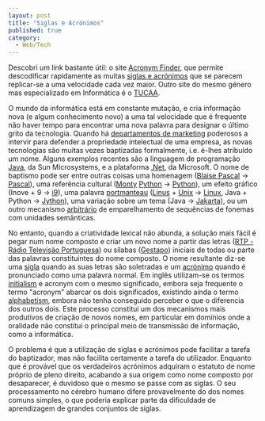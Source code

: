 ```yaml
---
layout: post
title: "Siglas e Acrónimos"
published: true
category:
  - Web/Tech
---
```

<p>Descobri um link bastante útil: o site <a href="http://www.acronymfinder.com/">Acronym Finder</a>, que permite descodificar rapidamente as muitas <a href="http://www1.y12.doe.gov/scripts/y12/acrointro.cfm">siglas e acrónimos</a> que se parecem replicar-se a uma velocidade cada vez maior. Outro site do mesmo género mas especializado em Informática é o <a href="http://www.acronyms.ch/servlet/welcome">TUCAA</a>.</p>

<p>O mundo da informática está em constante mutação, e cria informação nova (e algum conhecimento novo) a uma tal velocidade que é frequente não haver tempo para encontrar uma nova palavra para designar o último grito da tecnologia. Quando há <a href="http://www.salon.com/media/col/shal/1999/11/30/naming/print.html">departamentos de marketing</a> poderosos a intervir para defender a propriedade intelectual de uma empresa, as novas tecnologias são muitas vezes baptizadas formalmente, i.e. é-lhes atribuído um nome. Alguns exemplos recentes são a linguagem de programação <a href="http://en.wikipedia.org/wiki/Java_platform">Java</a>, da Sun Microsystems, e a plataforma <a href="http://en.wikipedia.org/wiki/.NET">.Net</a>, da Microsoft. O nome de baptismo pode ser entre outras coisas uma homenagem (<a href="http://en.wikipedia.org/wiki/Blaise_Pascal">Blaise Pascal</a> -> <a href="http://en.wikipedia.org/wiki/Pascal_programming_language">Pascal</a>), uma referência cultural (<a href="http://en2.wikipedia.org/wiki/Monty_Python">Monty</a> <a href="http://www.bbc.co.uk/dna/h2g2/A687945">Python</a> -> <a href="http://en.wikipedia.org/wiki/Python_programming_language">Python</a>), um efeito gráfico (Inove + 9 -> <a href="http://www.tmn.pt/i9/">i9</a>), uma palavra <a href="http://en.wikipedia.org/wiki/Portmanteau">portmanteau</a> (<a href="http://en2.wikipedia.org/wiki/Linus_Torvalds">Linus</a> + <a href="http://en2.wikipedia.org/wiki/UNIX">Unix</a> -> <a href="http://en2.wikipedia.org/wiki/Linux">Linux</a>, Java + Python -> <a href="http://www.jython.org/">Jython</a>), uma variação sobre um tema (Java -> <a href="http://jakarta.apache.org/">Jakarta</a>), ou um outro mecanismo <a href="http://www.bartleby.com/59/6/whatsinaname.html">arbitrário</a> de emparelhamento de sequências de fonemas com unidades semânticas.</p>

<p>No entanto, quando a criatividade lexical não abunda, a solução mais fácil é pegar num nome composto e criar um novo nome a partir das letras (<a href="http://www.rtp.pt/">RTP - Rádio Televisão Portuguesa</a>) ou sílabas (<a href="http://www.bartleby.com/61/75/G0107500.html">Gestapo</a>) iniciais de todas ou parte das palavras constituintes do nome composto. O nome resultante diz-se uma <a href="http://www.priberam.pt/scripts/dlpouniv.dll?search_value=sigla">sigla</a> quando as suas letras são soletradas e um <a href="http://www.priberam.pt/scripts/dlpouniv.dll?search_value=acr%f3nimo">acrónimo</a> quando é pronunciado como uma palavra normal. Em inglês utilizam-se os termos <a href="http://en2.wikipedia.org/wiki/Initialism">initialism</a> e <a href"http://en2.wikipedia.org/wiki/Acronym">acronym</a> com o mesmo significado, embora seja frequente o termo "acronym" abarcar os dois significados, existindo ainda o termo <a href="http://green.seagull.net/dryad/english/acronyms.html">alphabetism</a>, embora não tenha conseguido perceber o que o diferencia dos outros dois. Este processo constitui um dos mecanismos mais produtivos de criação de novos nomes, em particular em domínios onde a oralidade não constitui o principal meio de transmissão de informação, como a informática.</p>

<p>O problema é que a utilização de siglas e acrónimos pode facilitar a tarefa do baptizador, mas não facilita certamente a tarefa do utilizador. Enquanto que é provável que os verdadeiros acrónimos adquiram o estatuto de nome próprio de pleno direito, acabando a sua origem como nome composto por desaparecer, é duvidoso que o mesmo se passe com as siglas. O seu processamento no cérebro humano difere provavelmente do dos nomes comuns simples, o que poderia explicar parte da dificuldade de aprendizagem de grandes conjuntos de siglas.</p>

